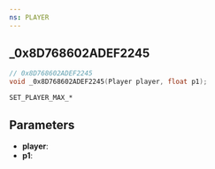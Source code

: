 ```yaml
---
ns: PLAYER
---
```

## _0x8D768602ADEF2245

```c
// 0x8D768602ADEF2245
void _0x8D768602ADEF2245(Player player, float p1);
```

```
SET_PLAYER_MAX_*
```

## Parameters
* **player**: 
* **p1**: 

